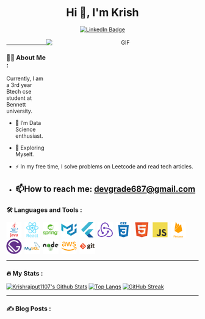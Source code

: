 <h1 align="center">Hi 👋, I'm Krish</h1>
<div id="header" align="center">
</div>

<div id="badges" align="center">
  
  <a href="https://www.linkedin.com/in/krish-rajput-435bb625a/">
    <img src="https://img.shields.io/badge/LinkedIn-blue?style=for-the-badge&logo=linkedin&logoColor=white" alt="LinkedIn Badge"/>
  </a>

</div>
<div id="pv" align="center">
  <a href="https://komarev.com/ghpvc/?username=divesh0001">
<img src="https://komarev.com/ghpvc/?username=divesh0001&style=flat-square&color=blue" alt=""/>
  </a>
  </div>
  <div align="center">
  <img  align="right" top="300" height="300" width="400" alt="GIF" src="https://media.giphy.com/media/dWesBcTLavkZuG35MI/giphy.gif" />
</div>

---

### :woman_technologist: About Me :
Currently, I am a 3rd year Btech cse student at Bennett university.
- :telescope: I’m Data Science enthusiast.

- :seedling: Exploring Myself.

- :zap: In my free time, I solve problems on Leetcode and read tech articles.

- :mailbox:How to reach me: **devgrade687@gmail.com**
  ---

### :hammer_and_wrench: Languages and Tools :
<div>
  <img src="https://github.com/devicons/devicon/blob/master/icons/java/java-original-wordmark.svg" title="Java" alt="Java" width="40" height="40"/>&nbsp;
  <img src="https://github.com/devicons/devicon/blob/master/icons/react/react-original-wordmark.svg" title="React" alt="React" width="40" height="40"/>&nbsp;
  <img src="https://github.com/devicons/devicon/blob/master/icons/spring/spring-original-wordmark.svg" title="Spring" alt="Spring" width="40" height="40"/>&nbsp;
  <img src="https://github.com/devicons/devicon/blob/master/icons/materialui/materialui-original.svg" title="Material UI" alt="Material UI" width="40" height="40"/>&nbsp;
  <img src="https://github.com/devicons/devicon/blob/master/icons/flutter/flutter-original.svg" title="Flutter" alt="Flutter" width="40" height="40"/>&nbsp;
  <img src="https://github.com/devicons/devicon/blob/master/icons/redux/redux-original.svg" title="Redux" alt="Redux " width="40" height="40"/>&nbsp;
  <img src="https://github.com/devicons/devicon/blob/master/icons/css3/css3-plain-wordmark.svg"  title="CSS3" alt="CSS" width="40" height="40"/>&nbsp;
  <img src="https://github.com/devicons/devicon/blob/master/icons/html5/html5-original.svg" title="HTML5" alt="HTML" width="40" height="40"/>&nbsp;
  <img src="https://github.com/devicons/devicon/blob/master/icons/javascript/javascript-original.svg" title="JavaScript" alt="JavaScript" width="40" height="40"/>&nbsp;
  <img src="https://github.com/devicons/devicon/blob/master/icons/firebase/firebase-plain-wordmark.svg" title="Firebase" alt="Firebase" width="40" height="40"/>&nbsp;
  <img src="https://github.com/devicons/devicon/blob/master/icons/gatsby/gatsby-original.svg" title="Gatsby"  alt="Gatsby" width="40" height="40"/>&nbsp;
  <img src="https://github.com/devicons/devicon/blob/master/icons/mysql/mysql-original-wordmark.svg" title="MySQL"  alt="MySQL" width="40" height="40"/>&nbsp;
  <img src="https://github.com/devicons/devicon/blob/master/icons/nodejs/nodejs-original-wordmark.svg" title="NodeJS" alt="NodeJS" width="40" height="40"/>&nbsp;
  <img src="https://github.com/devicons/devicon/blob/master/icons/amazonwebservices/amazonwebservices-plain-wordmark.svg" title="AWS" alt="AWS" width="40" height="40"/>&nbsp;
  <img src="https://github.com/devicons/devicon/blob/master/icons/git/git-original-wordmark.svg" title="Git" **alt="Git" width="40" height="40"/>
</div>

---

### :fire: My Stats :

[![Krishrajput1107's Github Stats](https://github-readme-stats-git-masterrstaa-rickstaa.vercel.app/api?username=Krishrajput1107&show_icons=true&theme=tokyonight&rank_icon=github)](https://github.com/anuraghazra/github-readme-stats)
[![Top Langs](https://github-readme-stats.vercel.app/api/top-langs/?username=Krishrajput1107&show_icons=true&theme=tokyonight)](https://github.com/anuraghazra/github-readme-stats)
[![GitHub Streak](https://streak-stats.demolab.com?user=Krishrajput1107&theme=tokyonight)](https://git.io/streak-stats)

---

### :writing_hand: Blog Posts :
